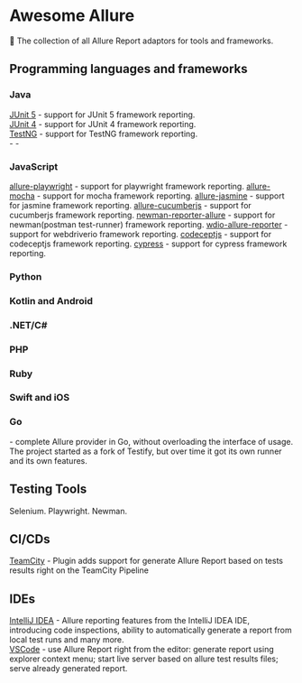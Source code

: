 # Awesome Allure

🚀 The collection of all Allure Report adaptors for tools and frameworks.

## Programming languages and frameworks

### Java

[JUnit 5](https://github.com/allure-framework/allure-java/tree/master/allure-junit5) - support for JUnit 5 framework reporting.  
[JUnit 4](https://github.com/allure-framework/allure-java/tree/master/allure-junit4) - support for JUnit 4 framework reporting.  
[TestNG](https://github.com/allure-framework/allure-java/tree/master/allure-testng) - support for TestNG framework reporting.  
[]() -
[]() -

### JavaScript

[allure-playwright](https://github.com/allure-framework/allure-js/tree/master/packages/allure-playwright) - support for playwright framework reporting.
[allure-mocha](https://github.com/allure-framework/allure-js/tree/master/packages/allure-mocha) - support for mocha framework reporting.
[allure-jasmine](https://github.com/allure-framework/allure-js/tree/master/packages/allure-jasmine) - support for jasmine framework reporting.
[allure-cucumberjs](https://github.com/allure-framework/allure-js/tree/master/packages/allure-cucumberjs) - support for cucumberjs framework reporting.
[newman-reporter-allure](https://github.com/allure-framework/allure-js/tree/master/packages/newman-reporter-allure) - support for newman(postman test-runner) framework reporting.
[wdio-allure-reporter](https://github.com/webdriverio/webdriverio/tree/main/packages/wdio-allure-reporter) - support for webdriverio framework reporting.
[codeceptjs](https://codecept.io/plugins/#allure) - support for codeceptjs framework reporting.
[cypress](https://www.npmjs.com/package/@shelex/cypress-allure-plugin) - support for cypress framework reporting.

### Python

### Kotlin and Android

### .NET/C#

### PHP

### Ruby

### Swift and iOS

### Go

[](https://github.com/ozontech/allure-go) - complete Allure provider in Go, without overloading the interface of usage. The project started as a fork of Testify, but over time it got its own runner and its own features.

## Testing Tools

Selenium.
Playwright.
Newman.

## CI/CDs

[TeamCity](https://plugins.jetbrains.com/plugin/20544-allure-report) - Plugin adds support for generate Allure Report based on tests results right on the TeamCity Pipeline

## IDEs

[IntelliJ IDEA](https://plugins.jetbrains.com/plugin/12513-allure-testops-support) - Allure reporting features from the IntelliJ IDEA IDE, introducing code inspections, ability to automatically generate a report from local test runs and many more.  
[VSCode](https://marketplace.visualstudio.com/items?itemName=qameta.allure-vscode) - use Allure Report right from the editor: generate report using explorer context menu; start live server based on allure test results files; serve already generated report.
